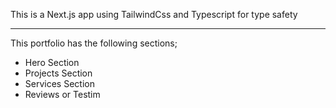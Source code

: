 This is a Next.js app using TailwindCss and Typescript for type safety

---
This portfolio has the following sections;

- Hero Section
- Projects Section
- Services Section
- Reviews or Testim
